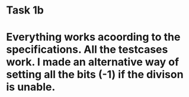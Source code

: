 # Task 1b
# Everything works acoording to the specifications. All the testcases work. I made an alternative way of setting all the bits (-1) if the divison is unable.
